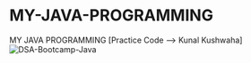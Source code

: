 # MY-JAVA-PROGRAMMING
MY JAVA PROGRAMMING [Practice Code --> Kunal Kushwaha]
![DSA-Bootcamp-Java](https://user-images.githubusercontent.com/71000042/220989602-f4009d79-7649-473a-8235-2ca511a851d5.png)
